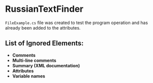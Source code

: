 # RussianTextFinder

`FileExample.cs` file was created to test the program operation and has already been added to the attributes.

## List of Ignored Elements:
- **Comments**
- **Multi-line comments**
- **Summary (XML documentation)**
- **Attributes**
- **Variable names**
